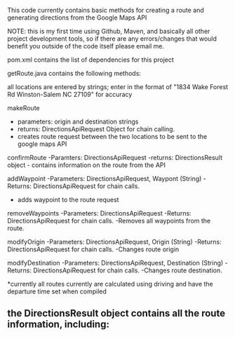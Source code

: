 This code currently contains basic methods for creating a route and generating directions from the Google Maps API

NOTE: this is my first time using Github, Maven, and basically all other project development tools, so if there are any errors/changes that would benefit you outside of the code itself please
email me.

pom.xml contains the list of dependencies for this project

getRoute.java contains the following methods:

all locations are entered by strings; enter in the format of "1834 Wake Forest Rd Winston-Salem NC 27109" for accuracy

makeRoute 
- parameters: origin and destination strings
- returns: DirectionsApiRequest Object for chain calling.
- creates route request between the two locations to be sent to the google maps API

confirmRoute
-Paramters: DirectionsApiRequest
-returns: DirectionsResult object - contains information on the route from the API

addWaypoint
-Parameters: DirectionsApiRequest, Waypont (String)
-Returns: DirectionsApiRequest for chain calls.
- adds waypoint to the route request

removeWaypoints
-Parameters: DirectionsApiRequest
-Returns: DirectionsApiRequest for chain calls.
-Removes all waypoints from the route.

modifyOrigin
-Parameters: DirectionsApiRequest, Origin (String)
-Returns: DirectionsApiRequest for chain calls.
-Changes route origin

modifyDestination
-Parameters: DirectionsApiRequest, Destination (String)
-Returns: DirectionsApiRequest for chain calls.
-Changes route destination.

*currently all routes currently are calculated using driving and have the departure time set when compiled

the DirectionsResult object contains all the route information, including:
- 

